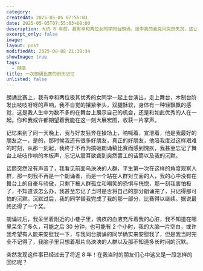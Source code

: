 ```yaml
---
category: 
createdAt: 2025-05-05 07:55:03
date: 2025-05-05T07:55:03+08:00
description: 大约 8 年前，我有幸和两位女同学同台朗诵，途中我的麦克风突然失灵，这让我原本就很紧张的神经更加难以抑制，我当场愣住了，可能愣了不到 10 秒，但是那段沉默是时间对我来说尤其漫长。这篇随笔是我早晨起床后随性写下的，篇幅很短，后面可能还会写一篇更长的介绍这个事件的文章。
excerpt_only: false
image: 
layout: post
modifiedAt: 2025-08-08 21:38:34
showImage: true
tags:
  - 随笔
title: 一次朗诵比赛的创伤记忆
unlisted: false
---
```


朗诵比赛上，我有幸和两位极其优秀的女同学一起上台演出，走上舞台，木制台阶发出吱吱呀呀的声响，我不自觉的攥紧拳头，双腿酥软，身体有一种轻飘飘的感觉，这是我人生中为数不多的在舞台上展示自己的机会，还是和如此优秀的人在一起。你和我或许都期望着我能在这一刻大展宏图，收获一片掌声。

记忆来到了同一天晚上，我与好友狂奔在操场上，呐喊着，宣泄着，他是我最好的朋友之一，是的，那时候我还有很多好朋友，真正的好朋友，他陪我度过这样艰难的时刻，从那一刻起，我终于不再为搞砸朗诵稿比赛而感到愧疚，我甚至忘记了舞台上吱吱作响的木板声，忘记从震耳欲聋到突然罢工的话筒以及我的沉默。

话筒突然没有声音了，我看见前面乌泱泱的人群，平生第一次在这样的角度观察人群，那一刻我不再是一个朗诵者，而是一个站在人群对立面的人，我的心中没有在舞台上的自豪与骄傲，只剩下被人群孤立和嘲笑的恐惧与恍惚，那一刻我害怕极了，不知道该怎么办，我甚至忘记了当时是否将自己的部分朗诵完了，只记得那可怕的沉默。沉默过后，我的同学替我完成了我的那一部分，比赛得以继续。据说最终还得了一个奖。

朗诵过后，我呆坐着附近的小巷子里，愧疚的血液充斥着我的心脏，我不知道在哪里呆坐了多久，可能之后 30 分钟，也可能有 2 个小时，我的大脑一片空白，或许我希望有人能来安慰我一下，与我同台朗诵的同学确实来安慰我了，但是我当时完全不记得了，我脑子里只想着那片乌泱泱的人群以及那不知道多长时间的沉默。

突然发现这件事已经过去了将近 8 年！在我当时的朋友们心中这又是一段怎样的回忆呢？
